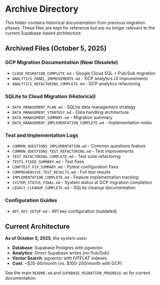 # Archive Directory

This folder contains historical documentation from previous migration phases. These files are kept for reference but are no longer relevant to the current Supabase-based architecture.

## Archived Files (October 5, 2025)

### GCP Migration Documentation (Now Obsolete)
- `CLOUD_MIGRATION_COMPLETE.md` - Google Cloud SQL + Pub/Sub migration
- `ANALYTICS_PANEL_IMPROVEMENTS.md` - GCP analytics UI improvements
- `ANALYTICS_REFACTORING_COMPLETE.md` - GCP analytics refactoring

### SQLite to Cloud Migration (Historical)
- `DATA_MANAGEMENT_PLAN.md` - SQLite data management strategy
- `DATA_MANAGEMENT_STRATEGY.md` - Data handling architecture
- `DATA_MANAGEMENT_SUMMARY.md` - Migration summary
- `DATA_MANAGEMENT_IMPLEMENTATION_COMPLETE.md` - Implementation notes

### Test and Implementation Logs
- `COMMON_QUESTIONS_IMPLEMENTATION.md` - Common questions feature
- `COMMON_QUESTIONS_TEST_REFACTORING.md` - Test improvements
- `TEST_REFACTORING_COMPLETE.md` - Test suite refactoring
- `TESTS_FIXED_SUMMARY.md` - Test fixes
- `CONFTEST_FIX_SUMMARY.md` - Pytest configuration fixes
- `COMPREHENSIVE_TEST_RESULTS.md` - Full test results
- `IMPLEMENTATION_COMPLETE.md` - Feature implementation tracking
- `SYSTEM_STATUS_FINAL.md` - System status at GCP migration completion
- `LEGACY_CLEANUP_COMPLETE.md` - SQLite cleanup documentation

### Configuration Guides
- `API_KEY_SETUP.md` - API key configuration (outdated)

## Current Architecture

**As of October 5, 2025**, the system uses:
- **Database**: Supabase Postgres with pgvector
- **Analytics**: Direct Supabase writes (no Pub/Sub)
- **Vector Search**: pgvector with IVFFLAT indexes
- **Cost**: ~$35-60/month (vs. $100-200/month with GCP)

See the main `README.md` and `SUPABASE_MIGRATION_PROGRESS.md` for current documentation.
